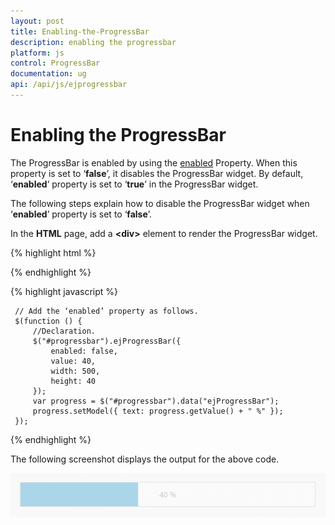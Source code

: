```yaml
---
layout: post
title: Enabling-the-ProgressBar
description: enabling the progressbar
platform: js
control: ProgressBar
documentation: ug
api: /api/js/ejprogressbar
---
```


# Enabling the ProgressBar

The ProgressBar is enabled by using the [enabled](https://help.syncfusion.com/api/js/ejprogressbar#members:enabled) Property. When this property is set to ‘**false**’, it disables the ProgressBar widget. By default, ‘**enabled**’ property is set to ‘**true**’ in the ProgressBar widget.

The following steps explain how to disable the ProgressBar widget when ‘**enabled**’ property is set to ‘**false**’.

In the **HTML** page, add a **&lt;div&gt;** element to render the ProgressBar widget.

{% highlight html %}

<div class="control">
    <div id="progressbar"></div>
</div>

{% endhighlight %}

{% highlight javascript %}


     // Add the ‘enabled’ property as follows.
     $(function () {
         //Declaration.
         $("#progressbar").ejProgressBar({
             enabled: false,
             value: 40,
             width: 500,
             height: 40
         });
         var progress = $("#progressbar").data("ejProgressBar");
         progress.setModel({ text: progress.getValue() + " %" });
     });

{% endhighlight %}

The following screenshot displays the output for the above code.

![](/js/ProgressBar/Enabling-the-ProgressBar_images/Enabling-the-ProgressBar_img1.png) 


